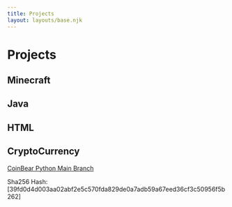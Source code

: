 ```yaml
---
title: Projects
layout: layouts/base.njk
---
```


# Projects


## Minecraft

## Java

## HTML

## CryptoCurrency
<a href="src/site/CoinBear-Python-Version--main.zip" download>CoinBear Python Main Branch</a>

Sha256 Hash:
[39fd0d4d003aa02abf2e5c570fda829de0a7adb59a67eed36cf3c50956f5b262]